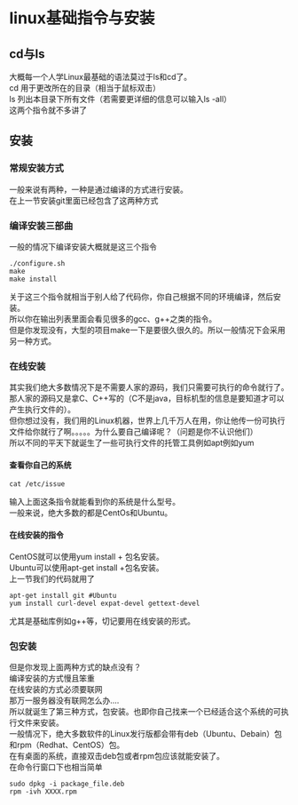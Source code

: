 # linux基础指令与安装

## cd与ls

大概每一个人学Linux最基础的语法莫过于ls和cd了。  
cd 用于更改所在的目录（相当于鼠标双击）  
ls 列出本目录下所有文件（若需要更详细的信息可以输入ls -all）  
这两个指令就不多讲了

## 安装

### 常规安装方式

一般来说有两种，一种是通过编译的方式进行安装。  
在上一节安装git里面已经包含了这两种方式

### 编译安装三部曲

一般的情况下编译安装大概就是这三个指令

```
./configure.sh
make
make install
```

关于这三个指令就相当于别人给了代码你，你自己根据不同的环境编译，然后安装。  
所以你在输出列表里面会看见很多的gcc、g++之类的指令。  
但是你发现没有，大型的项目make一下是要很久很久的。所以一般情况下会采用另一种方式。

### 在线安装

其实我们绝大多数情况下是不需要人家的源码，我们只需要可执行的命令就行了。那人家的源码又是拿C、C++写的（C不是java，目标机型的信息是要知道才可以产生执行文件的）。  
但你想过没有，我们用的Linux机器，世界上几千万人在用，你让他传一份可执行文件给你就行了啊。。。。。为什么要自己编译呢？（问题是你不认识他们）  
所以不同的平天下就诞生了一些可执行文件的托管工具例如apt例如yum

#### 查看你自己的系统

```
cat /etc/issue
```

输入上面这条指令就能看到你的系统是什么型号。  
一般来说，绝大多数的都是CentOs和Ubuntu。

#### 在线安装的指令

CentOS就可以使用yum install + 包名安装。  
Ubuntu可以使用apt-get install +包名安装。  
上一节我们的代码就用了

```
apt-get install git #Ubuntu
yum install curl-devel expat-devel gettext-devel
```

尤其是基础库例如g++等，切记要用在线安装的形式。

### 包安装

但是你发现上面两种方式的缺点没有？  
编译安装的方式慢且笨重  
在线安装的方式必须要联网  
那万一服务器没有联网怎么办....  
所以就诞生了第三种方式，包安装。也即你自己找来一个已经适合这个系统的可执行文件来安装。  
一般情况下，绝大多数软件的Linux发行版都会带有deb（Ubuntu、Debain）包和rpm（Redhat、CentOS）包。  
在有桌面的系统，直接双击deb包或者rpm包应该就能安装了。  
在命令行窗口下也相当简单

```
sudo dpkg -i package_file.deb
rpm -ivh XXXX.rpm
```



